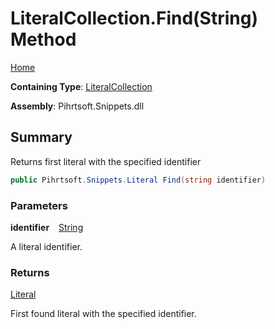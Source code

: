 # LiteralCollection\.Find\(String\) Method

[Home](../../../../README.md)

**Containing Type**: [LiteralCollection](../README.md)

**Assembly**: Pihrtsoft\.Snippets\.dll

## Summary

Returns first literal with the specified identifier

```csharp
public Pihrtsoft.Snippets.Literal Find(string identifier)
```

### Parameters

**identifier** &ensp; [String](https://docs.microsoft.com/en-us/dotnet/api/system.string)

A literal identifier\.

### Returns

[Literal](../../Literal/README.md)

First found literal with the specified identifier\.
